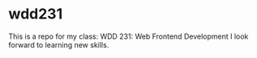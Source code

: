 # wdd231
This is a repo for my class: WDD 231: Web Frontend Development
I look forward to learning new skills.
